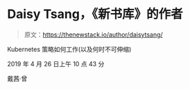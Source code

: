 # Daisy Tsang，《新书库》的作者

> 原文：<https://thenewstack.io/author/daisytsang/>

Kubernetes 策略如何工作(以及何时不可伸缩)

2019 年 4 月 26 日上午 10 点 43 分

戴茜·曾